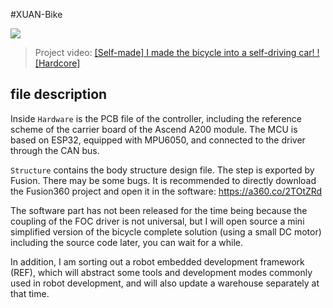 #XUAN-Bike

![](2.Structure/xuan.jpg)

> Project video: [[Self-made] I made the bicycle into a self-driving car! ! [Hardcore]](https://www.bilibili.com/video/BV1fV411x72a)

## file description

Inside `Hardware` is the PCB file of the controller, including the reference scheme of the carrier board of the Ascend A200 module. The MCU is based on ESP32, equipped with MPU6050, and connected to the driver through the CAN bus.

`Structure` contains the body structure design file. The step is exported by Fusion. There may be some bugs. It is recommended to directly download the Fusion360 project and open it in the software: https://a360.co/2TOtZRd

The software part has not been released for the time being because the coupling of the FOC driver is not universal, but I will open source a mini simplified version of the bicycle complete solution (using a small DC motor) including the source code later, you can wait for a while.

In addition, I am sorting out a robot embedded development framework (REF), which will abstract some tools and development modes commonly used in robot development, and will also update a warehouse separately at that time.
